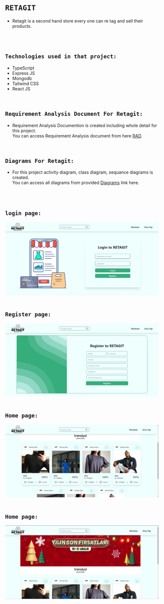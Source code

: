</br>

# `RETAGIT`

- Retagit is a second hand store every one can re tag and sell their products.

<br/>
<br/>

## `Technologies used in that project:` <br/>
- TypeScript
- Express JS
- Mongodb
- Tailwind CSS
- React JS

<br/>

## `Requirement Analysis Document For Retagit:` <br/>
- Requirement Analysis Documention is created including whole detail for this project.<br/>
You can access Requirement Analysis document from here [RAD]( https://docs.google.com/document/d/1lHns_qcQ7seEmTpVbUHnOGMBoDgG03QzFD-9AS8SFLo/edit?userstoinvite=tripgang34%40gmail.com ).

<br/>


## `Diagrams For Retagit:` <br/>
- For this project activity diagram, class diagram,  sequance diagrams is created. <br/>
You can access all diagrams from provided [Diagrams]( https://docs.google.com/document/d/1pMJLuZOsGAtAr3M_USSRgg9a3fqmWYRFjNc6VdLS8YY/edit ) link here.

<br/>
<br/>

## `login page:`<br/>
<img src="2-App_Photos/login-page.jpeg" width="700" >

<br/>
<br/>

## `Register page:`<br/>
<img src="2-App_Photos/Register-page-1.jpeg" width="700" >

<br/>
<br/>

## `Home page:`<br/>
<img src="2-App_Photos/home-page-1.jpeg" width="700" >

<br/>
<br/>

## `Home page:`<br/>
<img src="2-App_Photos/home-page-2.jpeg" width="700" >

<br/>
<br/>


<br/>
